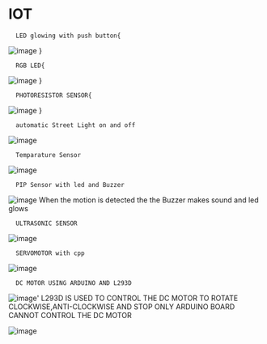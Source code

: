 # IOT

      LED glowing with push button{
![image](https://github-production-user-asset-6210df.s3.amazonaws.com/84567381/318291966-a4e5def6-0388-4575-8057-85da92a3dfaf.png?X-Amz-Algorithm=AWS4-HMAC-SHA256&X-Amz-Credential=AKIAVCODYLSA53PQK4ZA%2F20250118%2Fus-east-1%2Fs3%2Faws4_request&X-Amz-Date=20250118T140404Z&X-Amz-Expires=300&X-Amz-Signature=efcda9cf510dbb7f43fee0e524d779b8194192cfd5b0f4ee25a8694bc7193f56&X-Amz-SignedHeaders=host)
}
    
      RGB LED{
![image](https://github-production-user-asset-6210df.s3.amazonaws.com/84567381/318359492-9d540658-572f-4daa-9482-f230cac70748.png?X-Amz-Algorithm=AWS4-HMAC-SHA256&X-Amz-Credential=AKIAVCODYLSA53PQK4ZA%2F20250118%2Fus-east-1%2Fs3%2Faws4_request&X-Amz-Date=20250118T140806Z&X-Amz-Expires=300&X-Amz-Signature=9b8e57802b02351a5fa375e2f1204c37f13b024ce1283344f6b4b88ae3fcd3d6&X-Amz-SignedHeaders=host)
}

      PHOTORESISTOR SENSOR{
![image](https://github-production-user-asset-6210df.s3.amazonaws.com/84567381/318428428-8582c0af-589c-4d84-b666-1307dacd20a7.png?X-Amz-Algorithm=AWS4-HMAC-SHA256&X-Amz-Credential=AKIAVCODYLSA53PQK4ZA%2F20250118%2Fus-east-1%2Fs3%2Faws4_request&X-Amz-Date=20250118T140831Z&X-Amz-Expires=300&X-Amz-Signature=6f764b19b8a52c5d371d4fd8043720064021620023c13ceaea8452925b915c8b&X-Amz-SignedHeaders=host)
}

      automatic Street Light on and off
![image](https://github-production-user-asset-6210df.s3.amazonaws.com/84567381/318489345-7e81265a-2b23-433d-a0eb-bad988c77415.png?X-Amz-Algorithm=AWS4-HMAC-SHA256&X-Amz-Credential=AKIAVCODYLSA53PQK4ZA%2F20250118%2Fus-east-1%2Fs3%2Faws4_request&X-Amz-Date=20250118T141012Z&X-Amz-Expires=300&X-Amz-Signature=089a5eb424b16c3264d5cca7b9ef601578eb0a42e6e41957d79b16a5c8733193&X-Amz-SignedHeaders=host)

      Temparature Sensor
![image](https://github-production-user-asset-6210df.s3.amazonaws.com/84567381/318503644-ca51c966-54f6-4c2c-83ea-74f909b91633.png?X-Amz-Algorithm=AWS4-HMAC-SHA256&X-Amz-Credential=AKIAVCODYLSA53PQK4ZA%2F20250118%2Fus-east-1%2Fs3%2Faws4_request&X-Amz-Date=20250118T141018Z&X-Amz-Expires=300&X-Amz-Signature=a5725c602f05cf531ec55a8475917490612ef59c9caf218272625866c269f655&X-Amz-SignedHeaders=host)

      PIP Sensor with led and Buzzer
![image](https://github-production-user-asset-6210df.s3.amazonaws.com/84567381/318533748-cbf95df1-4153-44df-bc8e-23b581a86d15.png?X-Amz-Algorithm=AWS4-HMAC-SHA256&X-Amz-Credential=AKIAVCODYLSA53PQK4ZA%2F20250118%2Fus-east-1%2Fs3%2Faws4_request&X-Amz-Date=20250118T141023Z&X-Amz-Expires=300&X-Amz-Signature=d7b9d9723e711876ba55f9b558eb17ca861ff264c91e15752e33f7279b206958&X-Amz-SignedHeaders=host)
When the motion is detected the the Buzzer makes sound and led glows

      ULTRASONIC SENSOR
![image](https://github-production-user-asset-6210df.s3.amazonaws.com/84567381/318885755-2ed76273-7895-4d02-ac68-413525fd03ae.png?X-Amz-Algorithm=AWS4-HMAC-SHA256&X-Amz-Credential=AKIAVCODYLSA53PQK4ZA%2F20250118%2Fus-east-1%2Fs3%2Faws4_request&X-Amz-Date=20250118T141028Z&X-Amz-Expires=300&X-Amz-Signature=55c959904e3865eb5fb5a8f72f50c5ec0c545155f4c96e3de5cd7c97d89e3ff5&X-Amz-SignedHeaders=host)

      SERVOMOTOR with cpp
![image](https://github-production-user-asset-6210df.s3.amazonaws.com/84567381/318895509-d1de81e1-b75d-4007-82cd-06917196bf4a.png?X-Amz-Algorithm=AWS4-HMAC-SHA256&X-Amz-Credential=AKIAVCODYLSA53PQK4ZA%2F20250118%2Fus-east-1%2Fs3%2Faws4_request&X-Amz-Date=20250118T141219Z&X-Amz-Expires=300&X-Amz-Signature=5ad0f3068d776172cf87f58c96e3d5ca0130deeafe32a9581011bb8aae1694ad&X-Amz-SignedHeaders=host)

      DC MOTOR USING ARDUINO AND L293D
![image](https://github-production-user-asset-6210df.s3.amazonaws.com/84567381/319076451-21b3eb18-53e7-4b5b-bc84-a88b38a8a634.png?X-Amz-Algorithm=AWS4-HMAC-SHA256&X-Amz-Credential=AKIAVCODYLSA53PQK4ZA%2F20250118%2Fus-east-1%2Fs3%2Faws4_request&X-Amz-Date=20250118T141225Z&X-Amz-Expires=300&X-Amz-Signature=a899a9156e25f758e9c8db188e22c7bff9662153b2ceef43d8e4eeff22f573cb&X-Amz-SignedHeaders=host)'
L293D IS USED TO CONTROL THE DC MOTOR TO ROTATE CLOCKWISE,ANTI-CLOCKWISE AND STOP
ONLY ARDUINO BOARD CANNOT CONTROL THE DC MOTOR

![image](https://github-production-user-asset-6210df.s3.amazonaws.com/84567381/324260154-e14d6ce9-999a-47b8-bfb9-6c0155bf4dd7.png?X-Amz-Algorithm=AWS4-HMAC-SHA256&X-Amz-Credential=AKIAVCODYLSA53PQK4ZA%2F20250118%2Fus-east-1%2Fs3%2Faws4_request&X-Amz-Date=20250118T141230Z&X-Amz-Expires=300&X-Amz-Signature=7be5b06d70dd00e63d4d2c9ffb1280d224b402802a2e4e0a18ef2655132610e0&X-Amz-SignedHeaders=host)

